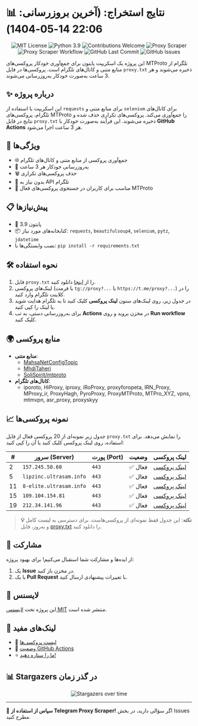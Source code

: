 # 📊 نتایج استخراج: (آخرین بروزرسانی: 22:06 14-05-1404)

<p align="center">
  <img src="https://img.shields.io/badge/license-MIT-blue.svg" alt="MIT License" />
  <img src="https://img.shields.io/badge/python-3.9-blue" alt="Python 3.9" />
  <img src="https://img.shields.io/badge/contributions-welcome-brightgreen.svg?style=flat" alt="Contributions Welcome" />
  <img src="https://img.shields.io/badge/Proxy%20Scraper-Running-green" alt="Proxy Scraper" />
  <img src="https://github.com/Argh94/telegram-proxy-scraper/actions/workflows/scraper.yml/badge.svg" alt="Proxy Scraper Workflow" />
  <img src="https://img.shields.io/github/last-commit/Argh94/telegram-proxy-scraper" alt="GitHub Last Commit" />
  <img src="https://img.shields.io/github/issues/Argh94/telegram-proxy-scraper" alt="GitHub Issues" />
</p>

این پروژه یک اسکریپت پایتون برای جمع‌آوری خودکار پروکسی‌های MTProto تلگرام از منابع متنی و کانال‌های تلگرام است. پروکسی‌ها در فایل `proxy.txt` ذخیره می‌شوند و هر 3 ساعت به‌صورت خودکار به‌روزرسانی می‌شوند.

## ✨ درباره پروژه

این اسکریپت با استفاده از `requests` برای منابع متنی و `selenium` برای کانال‌های تلگرام، پروکسی‌های MTProto را جمع‌آوری می‌کند. پروکسی‌های تکراری حذف شده و نتایج در فایل `proxy.txt` ذخیره می‌شوند. این فرآیند به‌صورت خودکار با **GitHub Actions** هر 3 ساعت اجرا می‌شود.

## 🚀 ویژگی‌ها
- 🌐 جمع‌آوری پروکسی از منابع متنی و کانال‌های تلگرام
- 🔄 به‌روزرسانی خودکار هر 3 ساعت
- 🗑 حذف پروکسی‌های تکراری
- 🔑 بدون نیاز به API تلگرام
- 📱 مناسب برای کاربران در جستجوی پروکسی‌های فعال MTProto

## 📋 پیش‌نیازها
- 🐍 پایتون 3.9
- 📦 کتابخانه‌های مورد نیاز: `requests`, `beautifulsoup4`, `selenium`, `pytz`, `jdatetime`
- نصب وابستگی‌ها با: `pip install -r requirements.txt`

## 🛠 نحوه استفاده
1. فایل `proxy.txt` را از [اینجا](proxy.txt) دانلود کنید.
2. لینک‌های پروکسی (با فرمت `tg://proxy?...` یا `https://t.me/proxy?...`) را در کلاینت تلگرام وارد کنید.
3. در جدول زیر، روی لینک‌های ستون **لینک پروکسی** کلیک کنید تا به تلگرام هدایت شوید یا لینک را کپی کنید.
4. برای به‌روزرسانی دستی، به تب **Actions** در مخزن بروید و روی **Run workflow** کلیک کنید.

## 🌍 منابع پروکسی
- **منابع متنی**:
  - [MahsaNetConfigTopic](https://raw.githubusercontent.com/MahsaNetConfigTopic/proxy/main/proxies.txt)
  - [MhdiTaheri](https://raw.githubusercontent.com/MhdiTaheri/ProxyCollector/main/proxy.txt)
  - [SoliSpirit/mtproto](https://raw.githubusercontent.com/SoliSpirit/mtproto/master/all_proxies.txt)
- **کانال‌های تلگرام**:
  - iporoto, HiProxy, iproxy, iRoProxy, proxyforopeta, IRN_Proxy, MProxy_ir, ProxyHagh, PyroProxy, ProxyMTProto, MTPro_XYZ, vpns, mtmvpn, asr_proxy, proxyskyy

## 📈 نمونه پروکسی‌ها
جدول زیر نمونه‌ای از 20 پروکسی فعال از فایل `proxy.txt` را نمایش می‌دهد. برای استفاده، روی لینک پروکسی کلیک کنید یا آن را کپی کنید:

| # | سرور (Server) | پورت (Port) | وضعیت | لینک پروکسی |
|---|---------------|-------------|-------|-------------|
| 2 | `157.245.50.60` | `443` | ✅ فعال | [لینک پروکسی](https://t.me/proxy?server=157.245.50.60&port=443&secret=eeecc234652fda427695e6b7c4a7da8a297777772e6d6963726f736f66742e636f6d) |
| 5 | `lipzinc.ultrasam.info` | `443` | ✅ فعال | [لینک پروکسی](https://t.me/proxy?server=lipzinc.ultrasam.info&port=443&secret=1603010200010001fc030386e24c3add) |
| 11 | `8-elite.ultrasam.info` | `443` | ✅ فعال | [لینک پروکسی](https://t.me/proxy?server=8-elite.ultrasam.info&port=443&secret=ee1603010200010001fc030386e24c3add6d656469612e737465616d706f77657265642e636f6d) |
| 15 | `109.104.154.81` | `443` | ✅ فعال | [لینک پروکسی](https://t.me/proxy?server=109.104.154.81&port=443&secret=ee0000f00f0f775555fffffff5006e2e696D656469612E737465616D706F77657265642E636F6D) |
| 19 | `212.34.141.96` | `443` | ✅ فعال | [لینک پروکسی](https://t.me/proxy?server=212.34.141.96&port=443&secret=eed77db43ee3721f0fcb40a4ff63b5cd276D656469612E737465616D706F77657265642E636F6D) |


> **💡 نکته**: این جدول فقط نمونه‌ای از پروکسی‌هاست. برای دسترسی به لیست کامل و به‌روز، فایل [proxy.txt](proxy.txt) را دانلود کنید.

## 🤝 مشارکت
از ایده‌ها و مشارکت شما استقبال می‌کنیم! برای بهبود پروژه:
1. یک **Issue** در مخزن باز کنید.
2. یا یک **Pull Request** با تغییرات پیشنهادی ارسال کنید.

## 📜 لایسنس
این پروژه تحت [لایسنس MIT](https://github.com/Argh94/telegram-proxy-scraper/blob/main/Files/LISENSE) منتشر شده است.

## 🔗 لینک‌های مفید
- 📄 [لیست پروکسی‌ها](proxy.txt)
- 🚀 [وضعیت GitHub Actions](https://github.com/Argh94/telegram-proxy-scraper/actions)
- ⭐ [ما را ستاره دهید!](https://github.com/Argh94/telegram-proxy-scraper)

## 📊 Stargazers در گذر زمان
<p align="center">
  <img src="https://starchart.cc/Argh94/telegram-proxy-scraper.svg?variant=adaptive" alt="Stargazers over time" />
</p>

---

🌟 **سپاس از استفاده از Telegram Proxy Scraper!** اگر سؤالی دارید، در بخش Issues مطرح کنید.

